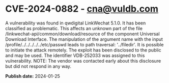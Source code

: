 # CVE-2024-0882 - cna@vuldb.com

A vulnerability was found in qwdigital LinkWechat 5.1.0. It has been classified as problematic. This affects an unknown part of the file /linkwechat-api/common/download/resource of the component Universal Download Interface. The manipulation of the argument name with the input /profile/../../../../../etc/passwd leads to path traversal: '../filedir'. It is possible to initiate the attack remotely. The exploit has been disclosed to the public and may be used. The identifier VDB-252033 was assigned to this vulnerability. NOTE: The vendor was contacted early about this disclosure but did not respond in any way.

**Publish date:** 2024-01-25
